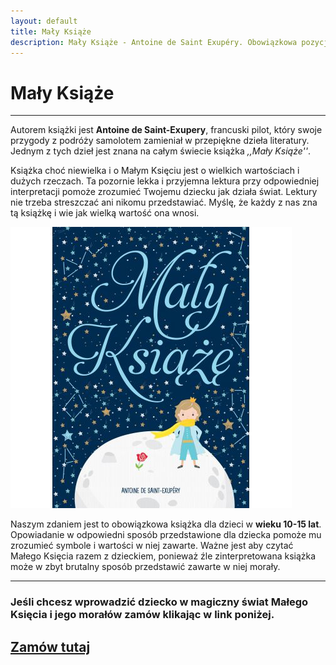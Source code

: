 ```yaml
---
layout: default
title: Mały Książe
description: Mały Książe - Antoine de Saint Exupéry. Obowiązkowa pozycja małych książąt i księżniczek.
---
```


# Mały Książe

---

Autorem książki jest **Antoine de Saint-Exupery**, francuski pilot, który swoje przygody z podróży samolotem zamieniał w przepiękne dzieła literatury. Jednym z tych dzieł jest znana na całym świecie książka <cite>,,Mały Książe''</cite>.

Książka choć niewielka i o Małym Księciu jest o wielkich wartościach i dużych rzeczach. Ta pozornie lekka i przyjemna lektura przy odpowiedniej interpretacji pomoże zrozumieć Twojemu dziecku jak działa świat. Lektury nie trzeba streszczać ani nikomu przedstawiać. Myślę, że każdy z nas zna tą książkę i wie jak wielką wartość ona wnosi.

[![Idealna książka dla dzieci 10-15 lat](/assets/img/maly-ksiaze.jpg "Mały Książe")](http://bit.ly/2Yb7FP1)

Naszym zdaniem jest to obowiązkowa książka dla dzieci w **wieku 10-15 lat**. Opowiadanie w odpowiedni sposób przedstawione dla dziecka pomoże mu zrozumieć symbole i wartości w niej zawarte. Ważne jest aby czytać Małego Księcia razem z dzieckiem, ponieważ źle zinterpretowana książka może w zbyt brutalny sposób przedstawić zawarte w niej morały.

---

### Jeśli chcesz wprowadzić dziecko w magiczny świat Małego Księcia i jego morałów zamów klikając w link poniżej.

## **[Zamów tutaj](http://bit.ly/2Yb7FP1 "Zamów książkę Mały Książe")**
